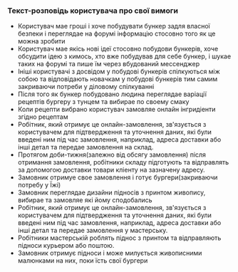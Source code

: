 ### Текст-розповідь користувача про свої вимоги
+ Користувач мае гроші і хоче побудувати бункер задля власної безпеки і переглядае на форумі інформацію стосовно того як це можна зробити
+ Користувач мае якісь нові ідеї стосовно побудови бункерів, хоче обсудити ідею з кимось, хто вже побудував для себе бункер, і шукае таких на форумі та пише їм через вбудований мессенджер
+ Ініші користувачі з досвідом у побудові бункерів спілкуються між собою та відповідають новачкам у побудові бункерів тим самим закриваючи потреби у діловому спілкуванні
+ Після того як бункер побудовано людина переглядае варіації рецептів бургеру з тунцем та вибирае по своему смаку
+ Коли рецепти вибрано користувач замовляе онлайн інгридіенти згідно рецептам
+ Робітник, який отримує це онлайн-замовлення, зв'язується з користувачем для підтвердження та уточнення даних, які були введені ним під час замовлення, наприклад, адреса доставки або інші детал та передае замовлення на склад.
+ Протягом доби-тижня(залежно від обсягу замовлення) після отримання замовлення, робітники складу підготують та відправлять за допомогою доставки товари кліенту на зазначену адресу.
+ Замовник отримуе свое замовлення і готує бургери(закриваючи потребу у Їжі)
+ Замовник переглядае дизайни підносів з принтом живопису, вибирае та замовляе які йому сподобались
+ Робітник, який отримує це онлайн-замовлення, зв'язується з користувачем для підтвердження та уточнення даних, які були введені ним під час замовлення, наприклад, адреса доставки або інші детал та передае замовлення у мастерську.
+ Робітники мастерській роблять піднос з принтом та відправляють підноси курьером або поштою.
+ Замовник отримує підноси і може милується живописними малюнками на них, поки їсть свої бургери